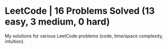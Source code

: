 # LeetCode | 16 Problems Solved (13 easy, 3 medium, 0 hard)
My solutions for various LeetCode problems (code, time/space complexity, intuition).